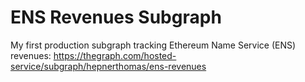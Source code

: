 # ENS Revenues Subgraph

My first production subgraph tracking Ethereum Name Service (ENS) revenues: 
https://thegraph.com/hosted-service/subgraph/hepnerthomas/ens-revenues
